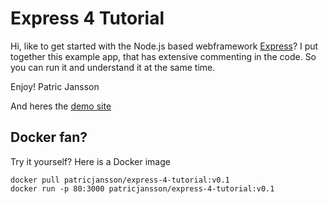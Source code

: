 # Express 4 Tutorial

Hi, like to get started with the Node.js based webframework <a href="http://expressjs.com/">Express</a>?
I put together this example app, that has extensive commenting in the code. So you can run it and understand it at the same time.

Enjoy!
Patric Jansson

And heres the <a href="http://patricjansson.herokuapp.com/">demo site</a>

## Docker fan?
Try it yourself? Here is a Docker image

```
docker pull patricjansson/express-4-tutorial:v0.1
docker run -p 80:3000 patricjansson/express-4-tutorial:v0.1
```
